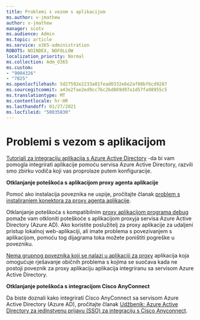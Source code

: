 ```yaml
---
title: Problemi s vezom s aplikacijom
ms.author: v-jmathew
author: v-jmathew
manager: scotv
ms.audience: Admin
ms.topic: article
ms.service: o365-administration
ROBOTS: NOINDEX, NOFOLLOW
localization_priority: Normal
ms.collection: Adm_O365
ms.custom:
- "9004326"
- "7825"
ms.openlocfilehash: 5d27592e2233a01fead0332e6e2af08bf6cd9287
ms.sourcegitcommit: a43e2fae2ed9cc7bc2bd869d97a1d57fa98955c5
ms.translationtype: MT
ms.contentlocale: hr-HR
ms.lasthandoff: 01/27/2021
ms.locfileid: "50035830"
---
```

# <a name="application-connection-issues"></a>Problemi s vezom s aplikacijom

[Tutoriali za integraciju aplikacija s Azure Active Directory](https://docs.microsoft.com/azure/active-directory/saas-apps/tutorial-list) -da bi vam pomogla integrirati aplikacije pomoću servisa Azure Active Directory, razvili smo zbirku vodiča koji vas proprolaze putem konfiguracije.

**Otklanjanje poteškoća s aplikacijom proxy agenta aplikacije**

Pomoć ako instalacija poveznika ne uspije, pročitajte članak [problem s instaliranjem konektora za proxy agenta aplikacije](https://docs.microsoft.com/azure/active-directory/manage-apps/application-proxy-connector-installation-problem).

Otklanjanje poteškoća s kompatibilnim [proxy aplikacijom programa debug](https://docs.microsoft.com/azure/active-directory/manage-apps/application-proxy-debug-connectors) pomaže vam otkloniti poteškoće s aplikacijom proxyja servisa Azure Active Directory (Azure AD). Ako koristite poslužitelj za proxy aplikacije za udaljeni pristup lokalnoj web-aplikaciji, ali imate problema s povezivanjem s aplikacijom, pomoću tog dijagrama toka možete poništiti pogreške u povezniku.

[Nema grupnog poveznika koji se nalazi u aplikaciji za proxy](https://docs.microsoft.com/azure/active-directory/manage-apps/application-proxy-connectivity-no-working-connector) aplikacija koja omogućuje rješavanje običnih problema s kojima se suočava kada ne postoji poveznik za proxy aplikaciju aplikacija integriranu sa servisom Azure Active Directory.

**Otklanjanje poteškoća s integracijom Cisco AnyConnect**

Da biste doznali kako integrirati Cisco AnyConnect sa servisom Azure Active Directory (Azure AD), pročitajte članak [Udžbenik: Azure Active Directory za jedinstvenu prijavu (SSO) za integraciju s Cisco Anyconnect](https://docs.microsoft.com/azure/active-directory/saas-apps/cisco-anyconnect).
